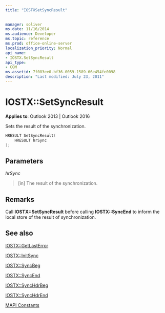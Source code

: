 ```yaml
---
title: "IOSTXSetSyncResult"
 
 
manager: soliver
ms.date: 11/16/2014
ms.audience: Developer
ms.topic: reference
ms.prod: office-online-server
localization_priority: Normal
api_name:
- IOSTX.SetSyncResult
api_type:
- COM
ms.assetid: 7f083ee0-bf36-0059-1589-66e454fe0098
description: "Last modified: July 23, 2011"
---
```


# IOSTX::SetSyncResult

  
  
**Applies to**: Outlook 2013 | Outlook 2016 
  
Sets the result of the synchronization.
  
```cpp
HRESULT SetSyncResult( 
    HRESULT hrSync 
);
```

## Parameters

 _hrSync_
  
>  [in] The result of the synchronization. 
    
## Remarks

Call **IOSTX::SetSyncResult** before calling **IOSTX::SyncEnd** to inform the local store of the result of synchronization. 
  
## See also



[IOSTX::GetLastError](iostx-getlasterror.md)
  
[IOSTX::InitSync](iostx-initsync.md)
  
[IOSTX::SyncBeg](iostx-syncbeg.md)
  
[IOSTX::SyncEnd](iostx-syncend.md)
  
[IOSTX::SyncHdrBeg](iostx-synchdrbeg.md)
  
[IOSTX::SyncHdrEnd](iostx-synchdrend.md)


[MAPI Constants](mapi-constants.md)

